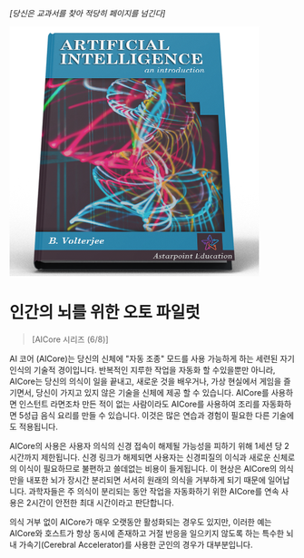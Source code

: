 *[당신은 교과서를 찾아 적당히 페이지를 넘긴다]*

![AI 교과서](/resources/lore/textbookAI440.png)
# 인간의 뇌를 위한 오토 파일럿
> [AICore 시리즈 (6/8)]

AI 코어 (AICore)는 당신의 신체에 "자동 조종" 모드를 사용 가능하게 하는 세련된 자기 인식의 기술적 경이입니다. 반복적인 지루한 작업을 자동화 할 수있을뿐만 아니라, AICore는 당신의 의식이 일을 끝내고, 새로운 것을 배우거나, 가상 현실에서 게임을 즐기면서, 당신이 가지고 있지 않은 기술을 신체에 제공 할 수 있습니다. AICore를 사용하면 인스턴트 라면조차 만든 적이 없는 사람이라도 AICore를 사용하여 조리를 자동화하면 5성급 음식 요리를 만들 수 있습니다. 이것은 많은 연습과 경험이 필요한 다른 기술에도 적용됩니다.

AICore의 사용은 사용자 의식의 신경 접속이 해제될 가능성을 피하기 위해 1세션 당 2시간까지 제한됩니다. 신경 링크가 해제되면 사용자는 신경피질의 이식과 새로운 신체로의 이식이 필요하므로 불편하고 쓸데없는 비용이 들게됩니다. 이 현상은 AICore의 의식만을 내포한 뇌가 장시간 분리되면 서서히 원래의 의식을 거부하게 되기 때문에 일어납니다. 과학자들은 주 의식이 분리되는 동안 작업을 자동화하기 위한 AICore를 연속 사용은 2시간이 안전한 최대 시간이라고 판단합니다.

의식 거부 없이 AICore가 매우 오랫동안 활성화되는 경우도 있지만, 이러한 예는 AICore와 호스트가 항상 동시에 존재하고 거절 반응을 일으키지 않도록 하는 특수한 뇌내 가속기(Cerebral Accelerator)를 사용한 군인의 경우가 대부분입니다.
